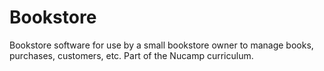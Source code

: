 # Bookstore
Bookstore software for use by a small bookstore owner to manage books, purchases, customers, etc. Part of the Nucamp curriculum.
